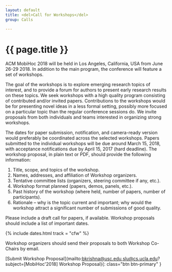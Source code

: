 ```yaml
---
layout: default
title: <del>Call for Workshops</del>
group: Calls

---
```


# {{ page.title }}

ACM MobiHoc 2018 will be held in Los Angeles, California, USA from June 26-29 2018.  In addition to the main program, the conference will feature a set of workshops.

The goal of the workshops is to explore emerging research topics of interest, and to provide a forum for authors to present early research results on these topics. We seek workshops with a high quality program consisting of contributed and/or invited papers. Contributions to the workshops would be for presenting novel ideas in a less formal setting, possibly more focused on a particular topic than the regular conference sessions do. We invite proposals from both individuals and teams interested in organizing strong workshops.

The dates for paper submission, notification, and camera-ready version would preferably be coordinated across the selected workshops. Papers submitted to the individual workshops will be due around March 15, 2018, with acceptance notifications due by April 15, 2017 (hard deadline). The workshop proposal, in plain text or PDF, should provide the following information:

1. Title, scope, and topics of the workshop.
2. Names, addresses, and affiliation of Workshop organizers.
3. Tentative committee lists (organizers, steering committee if any, etc.).
4. Workshop format planned (papers, demos, panels, etc.).
5. Past history of the workshop (where held, number of papers, number of participants).
6. Rationale – why is the topic current and important; why would the workshop attract a significant number of submissions of good quality.

Please include a draft call for papers, if available. Workshop proposals should include a list of important dates.

{% include dates.html track = "cfw" %}

Workshop organizers should send their proposals to both Workshop Co-Chairs by email.

[Submit Workshop Proposal](mailto:bkrishna@usc.edu,slu@cs.ucla.edu?subject=[MobiHoc'2018] Workshop Proposal){: class="btn btn-primary" }

